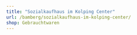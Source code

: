 ```yaml
---
title: "Sozialkaufhaus im Kolping Center"
url: /bamberg/sozialkaufhaus-im-kolping-center/
shop: Gebrauchtwaren
---
```

